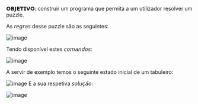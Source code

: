 𝗢𝗕𝗝𝗘𝗧𝗜𝗩𝗢: construir um programa que permita a um utilizador resolver um puzzle. 



As 𝘳𝘦𝘨𝘳𝘢𝘴 desse puzzle são as seguintes:

![image](https://github.com/user-attachments/assets/cea93f96-b3ac-48e6-9ff1-58f917f41734)

Tendo disponível estes 𝘤𝘰𝘮𝘢𝘯𝘥𝘰𝘴:

![image](https://github.com/user-attachments/assets/53fcda89-6839-4555-b8b3-23b1bc5a8e10)

A servir de exemplo temos o seguinte estado inicial de um tabuleiro:

![image](https://github.com/user-attachments/assets/df5e09c6-dac9-452c-927a-2614b7f22155)
E a sua respetiva 𝘴𝘰𝘭𝘶𝘤̧𝘢̃𝘰:

![image](https://github.com/user-attachments/assets/ec01ace5-40b3-4126-b817-4d5b43ac9530)



